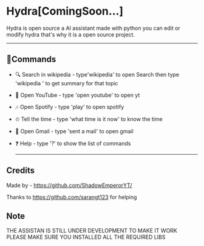 # Hydra[ComingSoon...]
Hydra is open source a AI assistant made with python you can edit or modify hydra that's why it is a open source project.

---------------------------------------------------------------------------

## 📎Commands 
- 🔍 Search in wikipedia - type'wikipedia' to open Search then type 'wikipedia <anyname>' to get summary for that topic
- 🎥 Open YouTube - type 'open youtube' to open yt
- 🎶 Open Spotify - type 'play' to open spotify
- ⏲ Tell the time - type 'what time is it now' to know the time
- 📧 Open Gmail - type 'sent a mail' to open gmail
- ❓ Help - type '?' to show the list of commands
  
  ------------------------------------------------------------------------------------------
## Credits

Made by - https://github.com/ShadowEmperorYT/

Thanks to https://github.com/sarangt123 for helping
  
## Note

THE ASSISTAN IS STILL UNDER DEVELOPMENT TO MAKE IT WORK PLEASE MAKE SURE YOU INSTALLED ALL THE REQUIRED LIBS
  

  


